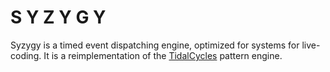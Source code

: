 # S Y Z Y G Y
Syzygy is a timed event dispatching engine, optimized for systems for live-coding. It is a reimplementation of the [TidalCycles](https://tidalcycles.org/) pattern engine.
